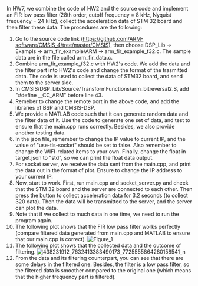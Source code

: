 In HW7, we combine the code of HW2 and the source code and implement an FIR low pass filter (28th order, cutoff frequency = 8 kHz, Nyquist frequency = 24 kHz), collect the acceleration data of STM 32 board and then filter these data. The procedures are the following:  
1. Go to the source code link (https://github.com/ARM-software/CMSIS_4/tree/master/CMSIS), then choose DSP_Lib -> Exampls -> arm_fir_example/ARM -> arm_fir_example_f32.c. The sample data are in the file called arm_fir_data.c.
2. Combine arm_fir_example_f32.c with HW2's code. We add the data and the filter part into HW2's code and change the format of the trasmitted data. The code is used to collect the data of STM32 board, and send them to the server side.
3. In CMSIS/DSP_Lib/Source/TransformFunctions/arm_bitreversal2.S, add "#define __CC_ARM" before line 43.
4. Remeber to change the remote port in the above code, and add the libraries of BSP and CMSIS-DSP.  
5. We provide a MATLAB code such that it can generate random data and the filter data of it. Use the code to generate one set of data, and test to ensure that the main.cpp runs correctly. Besides, we also provide another testing data.  
6. In the json file, remember to change the IP value to current IP, and the value of "use-tls-socket" should be set to false. Also remember to change the WIFI-related items to your own. Finally, change the float in target.json to "std", so we can print the float data output.  
7. For socket server, we receive the data sent from the main.cpp, and print the data out in the format of plot. Ensure to change the IP address to your current IP.  
8. Now, start to work. First, run main.cpp and socket_server.py and check that the STM 32 board and the server are connected to each other. Then press the button to collect acceleration data for 3.2 seconds (to collect 320 data). Then the data will be transmitted to the server, and the server can plot the data.  
9. Note that if we collect to much data in one time, we need to run the program again.  
10. The following plot shows that the FIR low pass filter works perfectly (compare filtered data generated from main.cpp and MATLAB to ensure that our main.cpp is correct). ![Figure_1](https://github.com/Seth7007/embedded_system_HW7/assets/140083766/83b9db88-caeb-499e-99e9-4810eb61622a)  
11. The following plot shows that the collected data and the outcome of filtering. ![438231912_7632413383490173_7725555864280158541_n](https://github.com/Seth7007/embedded_system_HW7/assets/140083766/4deecc69-c0b8-4eef-91a9-c0e1d4231239)  
12. From the data and its filtering counterpart, you can see that there are some delays in the filtered one. Besides, the filter is a low pass filter, so the filtered data is smoother compared to the original one (which means that the higher frequency part is filtered).  
